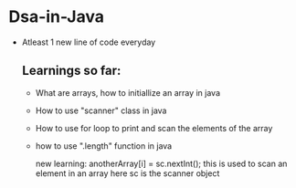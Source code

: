 # Dsa-in-Java     
- Atleast 1 new line of code everyday

  ## Learnings so far:
    - What are arrays, how to initiallize an array in java
    - How to use "scanner" class in java
    - How to use for loop to print and scan the elements of the array
    - how to use ".length" function in java
      
      new learning: anotherArray[i] = sc.nextInt();
      this is used to scan an element in an array here sc is the scanner object
